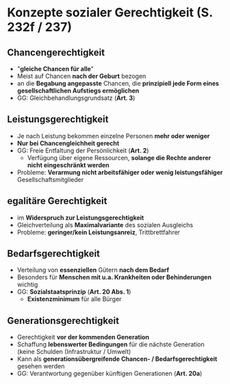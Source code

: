 # Konzepte sozialer Gerechtigkeit (S. 232f / 237)

## Chancengerechtigkeit

- "**gleiche Chancen für alle**"
- Meist auf Chancen **nach der Geburt** bezogen
- an die **Begabung angepasste** Chancen, die **prinzipiell jede Form eines gesellschaftlichen Aufstiegs ermöglichen**
- GG: Gleichbehandlungsgrundsatz (**Art. 3**)

## Leistungsgerechtigkeit

- Je nach Leistung bekommen einzelne Personen **mehr oder weniger**
- **Nur bei Chancengleichheit gerecht**
- GG: Freie Entfaltung der Persönlichkeit (**Art. 2**)
  - Verfügung über eigene Ressourcen, **solange die Rechte anderer nicht eingeschränkt werden**
- Probleme: **Verarmung nicht arbeitsfähiger oder wenig leistungsfähiger** Gesellschaftsmitglieder

## egalitäre Gerechtigkeit

- im **Widerspruch zur Leistungsgerechtigkeit**
- Gleichverteilung als **Maximalvariante** des sozialen Ausgleichs
- Probleme: **geringer/kein Leistungsanreiz**, Trittbrettfahrer

## Bedarfsgerechtigkeit

- Verteilung von **essenziellen** Gütern **nach dem Bedarf**
- Besonders für **Menschen mit u.a. Krankheiten oder Behinderungen** wichtig
- GG: **Sozialstaatsprinzip** (**Art. 20 Abs. 1**)
  - **Existenzminimum** für alle Bürger

## Generationsgerechtigkeit

- Gerechtigkeit **vor der kommenden Generation**
- Schaffung **lebenswerter Bedingungen** für die nächste Generation (keine Schulden (Infrastruktur / Umwelt)
- Kann als **generationsübergreifende Chancen- / Bedarfsgerechtigkeit** gesehen werden
- GG: Verantwortung gegenüber künftigen Generationen (**Art. 20a**)

